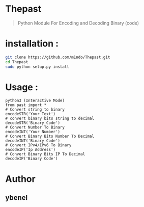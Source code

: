 # Thepast
> Python Module For Encoding and Decoding Binary (code)

# installation : 
```bash
git clone https://github.com/m1ndo/Thepast.git
cd Thepast
sudo python setup.py install
```
# Usage : 
```
python3 (Interactive Mode)
from past import *
# Convert string to binary
encodeSTR('Your Text')
# convert binary bits string to decimal
decodeSTR('Binary Code')
# Convert Number To Binary
encodeINT('Your Number')
# Convert Binary Bits Number To Decimal
decodeINT('Binary Code')
# Convert IPv4/IPv6 To Binary
encodeIP('Ip Address')
# Convert Binary Bits IP To Decimal
decodeIP('Binary Code')
```

# Author 
## ybenel
